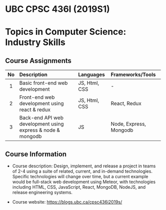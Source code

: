 # UBC CPSC 436I (2019S1)
# Topics in Computer Science: Industry Skills

## Course Assignments
| No | Description | Languages | Frameworks/Tools
| :---: | :--- | :--- | :--- |
| 1 | Basic front-end web development | JS, Html, CSS | - |
| 2 | Front-end web development using react & redux  | JS, Html, CSS | React, Redux |
| 3 | Back-end API web development using express & node & mongodb  | JS | Node, Express, Mongodb |

## Course Information
* Course description: Design, implement, and release a project in teams of 2-4 using a suite of related, current, and in-demand technologies. Specific technologies will change over time, but a current example would be full-stack web development using Meteor, with technologies including HTML, CSS, JavaScript, React, MongoDB, NodeJS, and release engineering systems. 

* Course  website: https://blogs.ubc.ca/cpsc436i2019s/
